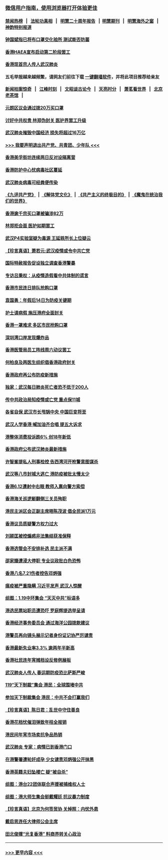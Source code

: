 ### [微信用户指南，使用浏览器打开体验更佳](https://github.com/gfw-breaker/banned-news1/blob/master/indexes/wechat-guide.md?t=0)
#### [禁闻热榜](热点新闻.md?t=0)  &nbsp;&nbsp;|&nbsp;&nbsp; [法轮功真相](https://github.com/gfw-breaker/truth/blob/master/README.md?t=0) &nbsp;&nbsp;|&nbsp;&nbsp; [明慧二十周年报告](https://github.com/gfw-breaker/mh-reports/blob/master/README.md?t=0) &nbsp;&nbsp;|&nbsp;&nbsp;[明慧期刊](https://github.com/gfw-breaker/mh-qikan) &nbsp;&nbsp;|&nbsp;&nbsp; [明慧海外之窗](https://github.com/gfw-breaker/mh-news/blob/master/README.md?t=0) &nbsp;&nbsp;|&nbsp;&nbsp; [神韵特别报道](https://github.com/gfw-breaker/mh-news/blob/master/shenyun.md?t=0)
#### [钟国斌指已将布口罩交化验所 测试能否防菌](../pages/nsc415/n11842783.md?t=02041233) 
#### [香港HAEA宣布启动第二阶段罢工](../pages/nsc415/n11842723.md?t=02041233) 
#### [香港现首宗人传人武汉肺炎](../pages/nsc415/n11842766.md?t=02041233) 
#### 五毛举报越来越频繁，请网友们前往下载 [一键翻墙软件](https://github.com/gfw-breaker/ssr-accounts)，并将此项目推荐给亲友
#### [新闻拍案惊奇](https://github.com/gfw-breaker/banned-news1/blob/master/pages/link4.md) &nbsp;&nbsp;|&nbsp;&nbsp; [江峰时刻](https://github.com/gfw-breaker/banned-news1/blob/master/pages/link4.md) &nbsp;&nbsp;|&nbsp;&nbsp; [文昭谈古论今](https://github.com/gfw-breaker/banned-news1/blob/master/pages/link4.md) &nbsp;&nbsp;|&nbsp;&nbsp; [天亮时分](https://github.com/gfw-breaker/banned-news1/blob/master/pages/link4.md) &nbsp;&nbsp;|&nbsp;&nbsp; [萧茗看世界](https://github.com/gfw-breaker/banned-news1/blob/master/pages/link4.md) &nbsp;&nbsp;|&nbsp;&nbsp; [北京老茶馆](https://github.com/gfw-breaker/banned-news1/blob/master/pages/link4.md) &nbsp;&nbsp;|&nbsp;&nbsp; 
#### [元朗区议会通过拨20万买口罩](../pages/nsc415/n11842754.md?t=02041233) 
#### [讨好中共权贵 林郑伪封关 医护界罢工升级](../pages/nsc415/n11842359.md?t=02041233) 
#### [武汉肺炎摧毁中国经济 损失将超过16万亿](../pages/nsc415/n11839723.md?t=02041233) 
#### [>>> 我要声明退出共产党、共青团、少年队 <<<](https://github.com/begood0513/goodnews/blob/master/quit/letter.md) 
#### [香港美孚街坊连续两日反对设隔离营](../pages/nsc415/n11839962.md?t=02041233) 
#### [香港防护中心忧病毒社区蔓延](../pages/nsc415/n11839933.md?t=02041233) 
#### [武汉肺炎病毒可经粪便传染](../pages/nsc415/n11839939.md?t=02041233) 
#### [《九评共产党》](https://github.com/begood0513/9ping.md/blob/master/README.md) &nbsp;|&nbsp; [《解体党文化》](../../../../jtdwh.md/blob/master/README.md)  &nbsp;|&nbsp; [《共产主义的终极目的》](../../../../gczydzjmd.md/blob/master/README.md) &nbsp;|&nbsp; [《魔鬼在统治我们的世界》](../../../../mgztzwmdsj.md/blob/master/README.md) 
#### [香港逾千宗买口罩被骗涉82万](../pages/nsc415/n11839914.md?t=02041233) 
#### [林郑拒会面 医护如期罢工](../pages/nsc415/n11839892.md?t=02041233) 
#### [武汉P4实验室疑为毒源 王延轶所长上位疑云](../pages/nsc415/n11835543.md?t=02041233) 
#### [【珍言真语】萧若元:武汉疫情或令中共亡党](../pages/nsc415/n11829394.md?t=02041233) 
#### [国际特赦报告促设独立调查香港警暴](../pages/nsc415/n11833845.md?t=02041233) 
#### [专访吕秉权：从疫情造假看中共体制的谎言](../pages/nsc415/n11833813.md?t=02041233) 
#### [香港市民连日排队抢购口罩](../pages/nsc415/n11833794.md?t=02041233) 
#### [袁国勇：年假后14日为防疫关键期](../pages/nsc415/n11831088.md?t=02041233) 
#### [护士请病假 施压港府全面封关](../pages/nsc415/n11831030.md?t=02041233) 
#### [香港一罩难求 多区市民抢购口罩](../pages/nsc415/n11831002.md?t=02041233) 
#### [深圳湾口岸发现爆炸品](../pages/nsc415/n11828802.md?t=02041233) 
#### [香港医管局员工阵线周六动议罢工](../pages/nsc415/n11828762.md?t=02041233) 
#### [何柏良及两医生组织倡香港政府封关](../pages/nsc415/n11828749.md?t=02041233) 
#### [香港政府再公布防疫新措施](../pages/nsc415/n11828716.md?t=02041233) 
#### [独家：武汉每日肺炎死亡者恐不低于200人](../pages/nsc415/n11828240.md?t=02041233) 
#### [传中共政治局知疫情或亡党 重点保11城](../pages/nsc415/n11828145.md?t=02041233) 
#### [各省自保 武汉市长甩锅中央 中国巨变将至](../pages/nsc415/n11828021.md?t=02041233) 
#### [武汉人学香港 喊加油齐合唱 提五大诉求](../pages/nsc415/n11827046.md?t=02041233) 
#### [港整体消费投诉跌6% 创18年新低](../pages/nsc415/n11817280.md?t=02041233) 
#### [香港政府公布武汉肺炎最新措施](../pages/nsc415/n11817152.md?t=02041233) 
#### [许智峯提私人刑事检控 告西湾河开枪警意图谋杀](../pages/nsc415/n11817132.md?t=02041233) 
#### [武汉等八市封城大逃亡 港防疫被批太慢太少](../pages/nsc415/n11817058.md?t=02041233) 
#### [香港6.12遭射中右眼 教师入禀向警方索偿](../pages/nsc415/n11814678.md?t=02041233) 
#### [香港海关巡逻艇翻侧三关员殉职](../pages/nsc415/n11814604.md?t=02041233) 
#### [港民主派区会正副主席晤陈茂波 倡全民派1万元](../pages/nsc415/n11814582.md?t=02041233) 
#### [香港议员质疑警方权力过大](../pages/nsc415/n11814560.md?t=02041233) 
#### [刘颕匡被控煽惑非法集结获准保释](../pages/nsc415/n11811727.md?t=02041233) 
#### [香港选管会不安排补选 民主派不满](../pages/nsc415/n11811691.md?t=02041233) 
#### [邵家臻遭浸大停职 专业议政批白色恐怖](../pages/nsc415/n11811670.md?t=02041233) 
#### [香港八名7.21伤者控告邓炳强](../pages/nsc415/n11811623.md?t=02041233) 
#### [瘟疫被严重隐瞒 习近平发声 武汉人惊醒](../pages/nsc415/n11811186.md?t=02041233) 
#### [组图：1.19中环集会 “天灭中共”标语多](../pages/nsc415/n11809514.md?t=02041233) 
#### [港选民票站职员遭恐吓 罗庭辉提选举呈请](../pages/nsc415/n11808914.md?t=02041233) 
#### [香港经济事务委员会 通过海洋公园拨款建议](../pages/nsc415/n11808906.md?t=02041233) 
#### [港警员再向镜头展示记者身份证记协严厉谴责](../pages/nsc415/n11808888.md?t=02041233) 
#### [香港最新失业率3.3% 逾两年半新高](../pages/nsc415/n11808887.md?t=02041233) 
#### [香港社民连年宵摊档设反修例展板](../pages/nsc415/n11808857.md?t=02041233) 
#### [武汉肺炎人传人 春运期防疫恐比萨斯严峻](../pages/nsc415/n11808739.md?t=02041233) 
#### [119“天下制裁”集会 港民：全球围堵中共](../pages/nsc415/n11806318.md?t=02041233) 
#### [参加天下制裁集会 港民：中共不会打赢我们](../pages/nsc415/n11806596.md?t=02041233) 
#### [【珍言真语】陈日君：乱世中守住善良](../pages/nsc415/n11806247.md?t=02041233) 
#### [香港花档忧催泪弹致年桔全报销](../pages/nsc415/n11806130.md?t=02041233) 
#### [港民间年宵市场卖抗争品热销](../pages/nsc415/n11806073.md?t=02041233) 
#### [武汉肺炎 专家：病情已到香港门口](../pages/nsc415/n11806020.md?t=02041233) 
#### [在港警署遭轮奸成孕 少女谴责邓炳强公开抹黑](../pages/nsc415/n11805981.md?t=02041233) 
#### [香港英籍夫妇坠楼亡 疑“被自杀”](../pages/nsc415/n11805937.md?t=02041233) 
#### [组图：港台22团体联合声援被捕维权人士](../pages/nsc415/n11801834.md?t=02041233) 
#### [组图：港大师生集会挺戴耀廷 抗议暴力制度](../pages/nsc415/n11799298.md?t=02041233) 
#### [【珍言真语】北京为何签贸协 关焯照：内忧外患](../pages/nsc415/n11799790.md?t=02041233) 
#### [戴启思连任大律师公会主席](../pages/nsc415/n11799306.md?t=02041233) 
#### [田北俊撑“光复香港” 料商界转关心政治](../pages/nsc415/n11799287.md?t=02041233) 

----
#### [ >>> 更早内容 <<< ](../indexes/nsc415-earlier.md)
